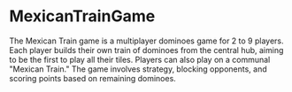 # MexicanTrainGame
The Mexican Train game is a multiplayer dominoes game for 2 to 9 players. Each player builds their own train of dominoes from the central hub, aiming to be the first to play all their tiles. Players can also play on a communal "Mexican Train." The game involves strategy, blocking opponents, and scoring points based on remaining dominoes.
